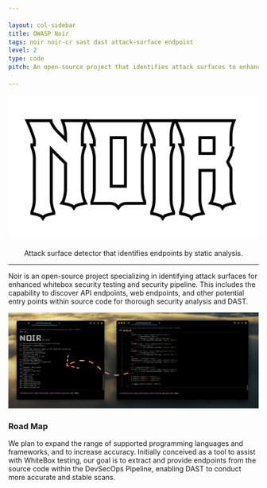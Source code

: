 ```yaml
---

layout: col-sidebar
title: OWASP Noir
tags: noir noir-cr sast dast attack-surface endpoint
level: 2
type: code
pitch: An open-source project that identifies attack surfaces to enhance whitebox security testing and security pipelines.

---
```


<div align="center">
  <img src="assets/images/logo.png" alt="" width="500px;">
  <p>Attack surface detector that identifies endpoints by static analysis.</p>
</div>

<hr>

Noir is an open-source project specializing in identifying attack surfaces for enhanced whitebox security testing and security pipeline. 
This includes the capability to discover API endpoints, web endpoints, and other potential entry points within source code for thorough security analysis and DAST.

![](assets/images/preview.jpg)

### Road Map
We plan to expand the range of supported programming languages and frameworks, and to increase accuracy. 
Initially conceived as a tool to assist with WhiteBox testing, our goal is to extract and provide endpoints from the source code within the DevSecOps Pipeline, enabling DAST to conduct more accurate and stable scans.
